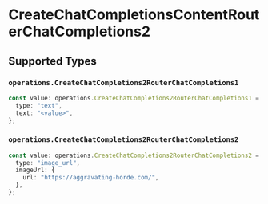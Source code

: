 # CreateChatCompletionsContentRouterChatCompletions2


## Supported Types

### `operations.CreateChatCompletions2RouterChatCompletions1`

```typescript
const value: operations.CreateChatCompletions2RouterChatCompletions1 = {
  type: "text",
  text: "<value>",
};
```

### `operations.CreateChatCompletions2RouterChatCompletions2`

```typescript
const value: operations.CreateChatCompletions2RouterChatCompletions2 = {
  type: "image_url",
  imageUrl: {
    url: "https://aggravating-horde.com/",
  },
};
```

